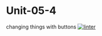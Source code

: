 # Unit-05-4
changing things with buttons
[![linter](https://github.com/<OWNER>/<REPOSITORY>/workflows/linter/badge.svg)](https://github.com/marketplace/actions/super-linter)
